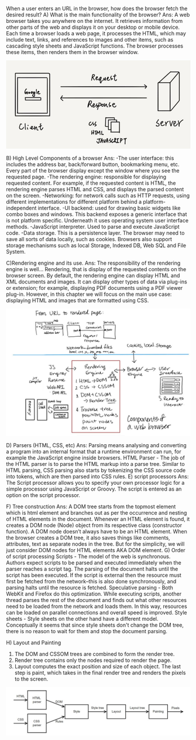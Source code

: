 ﻿When a user enters an URL in the browser, how does the browser fetch the desired result?
 A) What is the main functionality of the browser?
 Ans: A web browser takes you anywhere on the internet. It retrieves information from other parts of the web and displays it on your desktop or mobile device. Each time a browser loads a web page, it processes the HTML, which may include text, links, and references to images and other items, such as cascading style sheets and JavaScript functions. The browser processes these items, then renders them in the browser window.

![alt text](./Images/main%20functionality%20of%20the%20browser.jpg)
 
 B) High Level Components of a browser
 Ans:
 -The user interface: this includes the address bar, back/forward button, bookmarking menu, etc. Every part of the browser display except the window where you see the requested page.
 -The rendering engine: responsible for displaying requested content. For example, if the requested content is HTML, the rendering engine parses HTML and CSS, and displays the parsed content on the screen.
 -Networking: for network calls such as HTTP requests, using different implementations for different platform behind a platform-independent interface.
 -UI backend: used for drawing basic widgets like combo boxes and windows. This backend exposes a generic interface that is not platform specific. Underneath it uses operating system user interface methods.
 -JavaScript interpreter. Used to parse and execute JavaScript code.
 -Data storage. This is a persistence layer. The browser may need to save all sorts of data locally, such as cookies. Browsers also support storage mechanisms such as local Storage, Indexed DB, Web SQL and File System.

 
 C)Rendering engine and its use.
 Ans: The responsibility of the rendering engine is well… Rendering, that is display of the requested contents on the browser screen.
 By default, the rendering engine can display HTML and XML documents and images. It can display other types of data via plug-ins or extension; for example, displaying PDF documents using a PDF viewer plug-in. However, in this chapter we will focus on the main use case: displaying HTML and images that are formatted using CSS.

![alt text](./Images/Rendering%20Engine.jpg)

 
 D) Parsers (HTML, CSS, etc)
 Ans: Parsing means analysing and converting a program into an internal format that a runtime environment can run, for example the JavaScript engine inside browsers.
         HTML Parser - The job of the HTML parser is to parse the HTML markup into a parse tree.
         Similar to HTML parsing, CSS parsing also starts by tokenizing the CSS source code into tokens, which are then parsed into CSS rules.
 E) script processors
 Ans: The Script processor allows you to specify your own processor logic for a simple processor using JavaScript or Groovy. The script is entered as an option on the script processor.
 
 F) Tree construction
 Ans: 
 A DOM tree starts from the topmost element which is html element and branches out as per the occurrence and nesting of HTML elements in the document. Whenever an HTML element is found, it creates     a DOM node (Node) object from its respective class (constructor function).
 A DOM node doesn’t always have to be an HTML element. When the browser creates a DOM tree, it also saves things like comments, attributes, text as separate nodes in the tree. But for the simplicity, we     will just consider DOM nodes for HTML elements AKA DOM element. 
G) Order of script processing
Scripts - The model of the web is synchronous. Authors expect scripts to be parsed and executed immediately when the parser reaches a script tag. The parsing of the document halts until the script has been executed. If the script is external then the resource must first be fetched from the network–this is also done synchronously, and parsing halts until the resource is fetched.
Speculative parsing - Both WebKit and Firefox do this optimization. While executing scripts, another thread parses the rest of the document and finds out what other resources need to be loaded from the network and loads them. In this way, resources can be loaded on parallel connections and overall speed is improved.
Style sheets - Style sheets on the other hand have a different model. Conceptually it seems that since style sheets don't change the DOM tree, there is no reason to wait for them and stop the document parsing.

H) Layout and Painting
1. The DOM and CSSOM trees are combined to form the render tree.
2. Render tree contains only the nodes required to render the page.
3. Layout computes the exact position and size of each object.
The last step is paint, which takes in the final render tree and renders the pixels to the screen.

![alt text](./Images/Layout%20and%20Painting.jpg)
